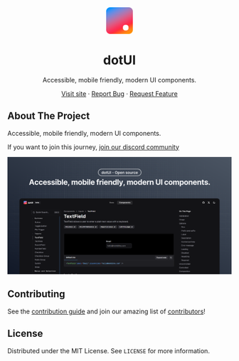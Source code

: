 <div align="center">
  <a href="https://github.com/mehdibha/dotUI">
    <img src="/public/images/logo.png" alt="Logo" width="60" height="60">
  </a>
  <h1 align="center">dotUI</h1>
  <p align="center">
    Accessible, mobile friendly, modern UI components.
  </p>
  <p>
    
   <a href="https://dotui.org">Visit site</a>
    ·
    <a href="https://github.com/mehdibha/dotUI/issues">Report Bug</a>
    ·
    <a href="https://github.com/mehdibha/dotUI/issues">Request Feature</a>
  </p>
</div>

<!-- ABOUT THE PROJECT -->

## About The Project

Accessible, mobile friendly, modern UI components.

If you want to join this journey, <a href="https://discord.gg/DXpj5V2fU8">join our discord community</a>

<img src="/public/images/thumbnail.png">

<!-- CONTRIBUTING -->

## Contributing

See the [contribution guide](CONTRIBUTING.md) and join our amazing list of [contributors](https://github.com/mehdibha/dotUI/graphs/contributors)!

<!-- LICENSE -->

## License

Distributed under the MIT License. See `LICENSE` for more information.

[contributors-shield]: https://img.shields.io/github/contributors/mehdibha/dotUI.svg?style=for-the-badge
[contributors-url]: https://github.com/mehdibha/dotUI/graphs/contributors
[forks-shield]: https://img.shields.io/github/forks/mehdibha/dotUI.svg?style=for-the-badge
[forks-url]: https://github.com/mehdibha/dotUI.svg/network/members
[stars-shield]: https://img.shields.io/github/stars/mehdibha/dotUI.svg?style=for-the-badge
[stars-url]: https://github.com/mehdibha/dotUI.svg/stargazers
[issues-shield]: https://img.shields.io/github/issues/mehdibha/dotUI.svg?style=for-the-badge
[issues-url]: https://github.com/mehdibha/dotUI.svg/issues
[license-shield]: https://img.shields.io/github/license/mehdibha/dotUI.svg?style=for-the-badge
[license-url]: https://github.com/mehdibha/dotUI.svg/blob/master/LICENSE.txt
